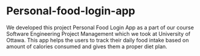 # Personal-food-login-app
We developed this project Personal Food Login App as a part of our course Software Engineering Project Management which we took at University of Ottawa. This app helps the users to track their daily food intake based on amount of calories consumed and gives them a proper diet plan.
